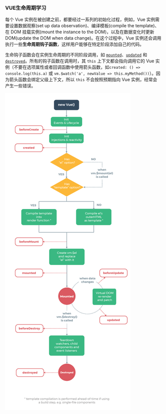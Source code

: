 ### VUE生命周期学习

每个 Vue 实例在被创建之前，都要经过一系列的初始化过程，例如，Vue 实例需要设置数据观察(set up data observation)、编译模板(compile the template)、在 DOM 挂载实例(mount the instance to the DOM)，以及在数据变化时更新 DOM(update the DOM when data change)。在这个过程中，Vue 实例还会调用执行一些**生命周期钩子函数**，这样用户能够在特定阶段添加自己的代码。

生命钩子函数会在实例生命周期的不同阶段调用，如 [`mounted`](https://vue.docschina.org/v2/api/#mounted)、[`updated`](https://vue.docschina.org/v2/api/#updated) 和 [`destroyed`](https://vue.docschina.org/v2/api/#destroyed)。所有的钩子函数在调用时，其 `this` 上下文都会指向调用它的 Vue 实例（不要在选项属性或者回调函数中使用箭头函数，如`created: () => console.log(this.a)` 或 `vm.$watch('a', newValue => this.myMethod())`）。因为箭头函数会绑定父级上下文，所以 `this` 不会按照预期指向 Vue 实例，经常会产生一些错误。

![vue生命周期](https://github.com/lqcool/notes/blob/master/%E4%BB%93%E5%BA%93%E5%9B%BE%E5%BA%93/vue_lifecycle.png)